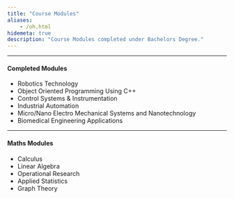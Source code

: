 ```yaml
---
title: "Course Modules"
aliases:
    - /oh.html
hidemeta: true
description: "Course Modules completed under Bachelors Degree."
---
```


--- 

#### Completed Modules

+ Robotics Technology
+ Object Oriented Programming Using C++
+ Control Systems \& Instrumentation
+ Industrial Automation
+ Micro/Nano Electro Mechanical Systems and Nanotechnology
+ Biomedical Engineering Applications
 

---

#### Maths Modules

+ Calculus
+ Linear Algebra
+ Operational Research
+ Applied Statistics
+ Graph Theory
